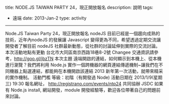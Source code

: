 title: NODE.JS TAIWAN PARTY 24，現正開放報名
description: 說明
tags:
  - 遠端
date: 2013-Jan-2
type: activity
---
Node.JS Taiwan Party 24，現正開放報名
nodeJS 目前已經是一個趨向成熟的技術，近年內nodeJS 的發展讓 Javascript 變得更為不同，希望透過定期交流讓開發者了解目前 nodeJS 社群最新動態，從社群的討論延伸到實際的交流討論。
本次活動地點有更動
台北市大同區南京西路18巷8-2號 Changee
交通資訊請參考，http://goo.gl/jbzTN
本次主題
遠端開啟的連結，如何顯示到本機上、從本機進行瀏覽？我們將利用 Node.js 實作一個跨機器的網頁連結傳遞機制~讓我們在不同機器上點選連結，都能夠在本機開啟該連結
2013 新年第一次活動，就帶來精采的實作機制。
活動門檻
等級：初階（有開發過 Node)
活動日期在 2013/1/9(星期三) 19:30
報名網址，
http://registrano.com/events/ntp24
共同協辦
JSDC
如果有 Node.js install, 網站開發，module 開發經驗等，歡迎各位帶著自己的問題前來討論。